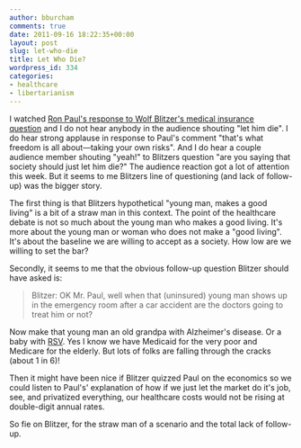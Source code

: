```yaml
---
author: bburcham
comments: true
date: 2011-09-16 18:22:35+00:00
layout: post
slug: let-who-die
title: Let Who Die?
wordpress_id: 334
categories:
- healthcare
- libertarianism
---
```


I watched [Ron Paul's response to Wolf Blitzer's medical insurance question](http://www.youtube.com/watch?v=PepQF7G-It0) and I do not hear anybody in the audience shouting "let him die". I do hear strong applause in response to Paul's comment "that's what freedom is all about—taking your own risks". And I do hear a couple audience member shouting "yeah!" to Blitzers question "are you saying that society should just let him die?" The audience reaction got a lot of attention this week. But it seems to me Blitzers line of questioning (and lack of follow-up) was the bigger story.

The first thing is that Blitzers hypothetical "young man, makes a good living" is a bit of a straw man in this context. The point of the healthcare debate is not so much about the young man who makes a good living. It's more about the young man or woman who does not make a "good living". It's about the baseline we are willing to accept as a society. How low are we willing to set the bar?

Secondly, it seems to me that the obvious follow-up question Blitzer should have asked is:


<blockquote>Blitzer: OK Mr. Paul, well when that (uninsured) young man shows up in the emergency room after a car accident are the doctors going to treat him or not?</blockquote>


Now make that young man an old grandpa with Alzheimer's disease. Or a baby with [RSV](http://en.wikipedia.org/wiki/Human_respiratory_syncytial_virus). Yes I know we have Medicaid for the very poor and Medicare for the elderly. But lots of folks are falling through the cracks (about 1 in 6)!

Then it might have been nice if Blitzer quizzed Paul on the economics so we could listen to Paul's' explanation of how if we just let the market do it's job, see, and privatized everything, our healthcare costs would not be rising at double-digit annual rates.

So fie on Blitzer, for the straw man of a scenario and the total lack of follow-up.
